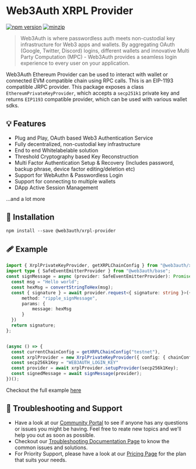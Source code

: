 # Web3Auth XRPL Provider

[![npm version](https://img.shields.io/npm/v/@web3auth/ethereum-provider?label=%22%22)](https://www.npmjs.com/package/@web3auth/ethereum-provider/v/latest)
[![minzip](https://img.shields.io/bundlephobia/minzip/@web3auth/ethereum-provider?label=%22%22)](https://bundlephobia.com/result?p=@web3auth/ethereum-provider@latest)

> Web3Auth is where passwordless auth meets non-custodial key infrastructure for Web3 apps and wallets. By aggregating OAuth (Google, Twitter, Discord) logins, different wallets and innovative Multi Party Computation (MPC) - Web3Auth provides a seamless login experience to every user on your application.

Web3Auth Ethereum Provider can be used to interact with wallet or connected EVM compatible chain using RPC calls. This is an EIP-1193 compatible JRPC provider. This package exposes a class `EthereumPrivateKeyProvider`, which accepts a `secp251k1` private key and returns `EIP1193` compatible provider, which can be used with various wallet sdks.

## 💡 Features
- Plug and Play, OAuth based Web3 Authentication Service
- Fully decentralized, non-custodial key infrastructure
- End to end Whitelabelable solution
- Threshold Cryptography based Key Reconstruction
- Multi Factor Authentication Setup & Recovery (Includes password, backup phrase, device factor editing/deletion etc)
- Support for WebAuthn & Passwordless Login
- Support for connecting to multiple wallets
- DApp Active Session Management

...and a lot more

## 🔗 Installation

```shell
npm install --save @web3auth/xrpl-provider
```

## 🩹 Example

```ts
import { XrplPrivateKeyProvider, getXRPLChainConfig } from "@web3auth/xrpl-provider";
import type { SafeEventEmitterProvider } from "@web3auth/base";
const signMessage = async (provider: SafeEventEmitterProvider): Promise<string> => {
  const msg = "Hello world";
  const hexMsg = convertStringToHex(msg);
  const { signature } = await provider.request<{ signature: string }>({
      method: "ripple_signMessage",
      params: {
          message: hexMsg
      }
  })
  return signature;
};


(async () => {
  const currentChainConfig = getXRPLChainConfig("testnet"),
  const xrplProvider = new XrplPrivateKeyProvider({ config: { chainConfig: currentChainConfig } })
  const secp256k1Key = "WEB3AUTH_LOGIN_KEY"
  const provider = await xrplProvider.setupProvider(secp256k1Key);
  const signedMessage = await signMessage(provider);
})();
```

Checkout the full example [here](https://github.com/Web3Auth/web3auth-web/demo/xrpl-react-app)


## 💬 Troubleshooting and Support

- Have a look at our [Community Portal](https://community.web3auth.io/) to see if anyone has any questions or issues you might be having. Feel free to reate new topics and we'll help you out as soon as possible.
- Checkout our [Troubleshooting Documentation Page](https://web3auth.io/docs/troubleshooting) to know the common issues and solutions.
- For Priority Support, please have a look at our [Pricing Page](https://web3auth.io/pricing.html) for the plan that suits your needs.
